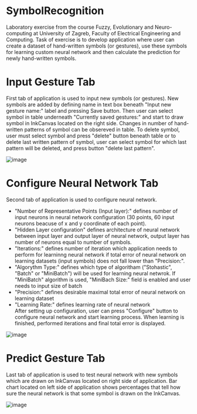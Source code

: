 # SymbolRecognition
Laboratory exercise from the course Fuzzy, Evolutionary and Neuro-computing at University of Zagreb, Faculty of Electrical Engineering and Computing. 
Task of exercise is to develop application where user can create a dataset of hand-written symbols (or gestures), use these symbols for learning custom neural network and then 
calculate the prediction for newly hand-written symbols.


# Input Gesture Tab
First tab of application is used to input new symbols (or gestures). New symbols are added by defining name in text box beneath "Input new gesture name:" label and pressing Save button. Then user can select symbol in table underneath "Currently saved gestures:" and start to draw symbol in InkCanvas located on the right side. Changes in number of hand-written patterns of symbol can be obsereved in table. To delete symbol, user must select symbol and press "delete" button beneath table or to delete last written pattern of symbol, user can select symbol for which last pattern will be deleted, and press button "delete last pattern".

![image](https://user-images.githubusercontent.com/69255848/144680208-2b8bfd35-40d6-42b0-bf17-fa8e5192683a.png)

# Configure Neural Network Tab
Second tab of application is used to configure neural network. 
* "Number of Representative Points (Input layer):" defines number of input neurons in neural network configuration (30 points, 60 input neurons beacuse of x and y coordinate of each point). 
* "Hidden Layer configuration" defines architecture of neural network between input layer and output layer of neural network, output layer has number of neurons equal to number of symbols. 
* "Iterations:" defines number of iteration which application needs to perform for learninng neural network if total error of neural network on learning datasets (input symbols) does not fall lower than "Precision:". 
* "Algorythm Type:" defines which type of algoritham ("Stohastic", "Batch" or "MiniBatch") will be used for learning neural netwrok. If "MiniBatch" algorithm is used, "MiniBach Size:" field is enabled and user needs to input size of batch
* "Precision:" defines desirable maximal total error of neural network on learning dataset
* "Learning Rate:" defines learning rate of neural network  
After setting up configuration, user can press "Configure" button to configure neural network and start learning process. When learning is finished, performed iterations and final total error is displayed.

![image](https://user-images.githubusercontent.com/69255848/144680326-661b0a74-411a-4d1e-a9b4-e85da88ee321.png)

# Predict Gesture Tab
Last tab of application is used to test neural network with new symbols which are drawn on InkCanvas located on right side of application. Bar chart located on left side of application shows percentages that tell how sure the neural network is that some symbol is drawn on the InkCanvas. 

![image](https://user-images.githubusercontent.com/69255848/144683832-bfc07143-e770-45a4-bb05-8b2c41652150.png)
